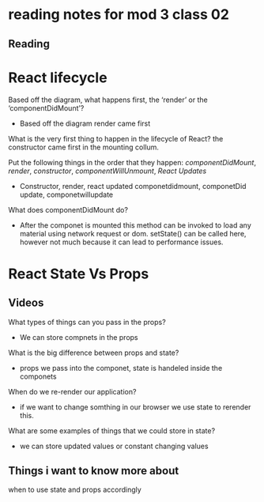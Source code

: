 # reading notes for mod 3 class 02

## Reading


# React lifecycle

Based off the diagram, what happens first, the ‘render’ or the ‘componentDidMount’?
+ Based off the diagram render came first

What is the very first thing to happen in the lifecycle of React?
the constructor came first in the mounting collum. 

 Put the following things in the order that they happen: *componentDidMount*, *render*, *constructor*, *componentWillUnmount*, *React Updates*

+ Constructor, render, react updated componetdidmount, componetDid update, componetwillupdate

 What does componentDidMount do?

+ After the componet is mounted this method can be invoked to load any material using network request or dom. setState() can be called here, however not much because it can lead to performance issues.

# React State Vs Props

## Videos

 What types of things can you pass in the props?

+ We can store compnets in the props

 What is the big difference between props and state?

+ props we pass into the componet, state is handeled inside the componets

 When do we re-render our application?

+ if we want to change somthing in our browser we use state to rerender this.

 What are some examples of things that we could store in state?

+ we can store updated values or constant changing values

## Things i want to know more about

when to use state and props accordingly